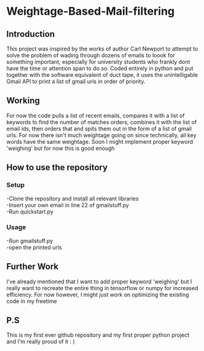 # Weightage-Based-Mail-filtering 
 




## Introduction

This project was inspired by the works of author Carl Newport to attempt to solve the problem of wading through dozens of emails to loook for something important, especially for university students who frankly dont have the time or attention span to do so. Coded entirely in python and put together with the software equivalent of duct tape, it uses the unintelligable Gmail API to print a list of gmail urls in order of priority. 

## Working

For now the code pulls a list of recent emails, compares it with a list of keywords to find the number of matches orders, combines it with the list of email ids, then orders that and spits them out in the form of a list of gmail urls. For now there isn't much weightage going on since technically, all  key words have the same weightage. Soon I might implement proper keyword 'weighing' but for now this is good enough

## How to use the repository

### Setup
-Clone the repository and install all relevant libraries\
-Insert your own email in line 22 of gmailstuff.py\
-Run quickstart.py

### Usage
-Run gmailstuff.py \
-open the printed urls 

## Further Work

I've already mentioned that I want to add proper keyword 'weighing' but I really want to recreate the entire thing in tensorflow or numpy for increased efficiency. For now however, I might just work on optimizing the existing code in my freetime

## P.S

This is my first ever github repository and my first proper python project and I'm really proud of it : )

